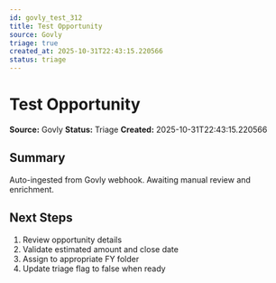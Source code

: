 ```yaml
---
id: govly_test_312
title: Test Opportunity
source: Govly
triage: true
created_at: 2025-10-31T22:43:15.220566
status: triage
---
```


# Test Opportunity

**Source:** Govly
**Status:** Triage
**Created:** 2025-10-31T22:43:15.220566

## Summary

Auto-ingested from Govly webhook. Awaiting manual review and enrichment.

## Next Steps

1. Review opportunity details
2. Validate estimated amount and close date
3. Assign to appropriate FY folder
4. Update triage flag to false when ready

